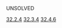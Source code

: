 UNSOLVED

[32.2.4](./32.2.md#exercises-322-4)
[32.3.4](./32.3.md#exercises-323-4)
[32.4.6](./32.4.md#exercises-324-6)


